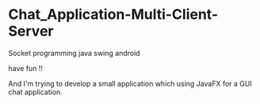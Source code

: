 
# Chat_Application-Multi-Client-Server

Socket programming java swing android

have fun !!

And I'm trying to develop a small application which using JavaFX for a GUI chat application.
